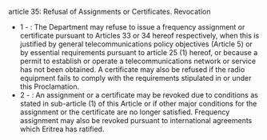 article 35: Refusal of Assignments or Certificates. Revocation

<ul>
			<li>1 - : The Department may refuse to issue a frequency assignment or certificate pursuant to Articles 33 or 34 hereof respectively, when this is justified by general telecommunications policy objectives (Article 5) or by essential requirements pursuant to article 25 (1) hereof, or because a permit to establish or operate a telecommunications network or service has not been obtained. A certificate may also be refused if the radio equipment fails to comply with the requirements stipulated in or under this Proclamation.<ul>
			</ul></li>			<li>2 - : An assignment or a certificate may be revoked due to conditions as stated in sub-article (1) of this Article or if other major conditions for the assignment or the certificate are no longer satisfied. Frequency assignment may also be revoked pursuant to international agreements which Eritrea has ratified.<ul>
			</ul></li></ul>